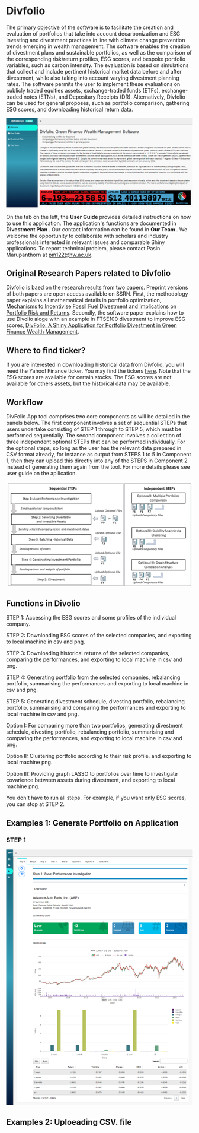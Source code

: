 # Divfolio

The primary objective of the software is to facilitate the creation and evaluation of portfolios that take into account decarbonization and ESG investing and divestment practices in line with climate change prevention trends emerging in wealth management. The software enables the creation of divestment plans and sustainable portfolios, as well as the comparison of the corresponding risk/return profiles, ESG scores, and bespoke portfolio variables, such as carbon intensity. The evaluation is based on simulations that collect and include pertinent historical market data before and after divestment, while also taking into account varying divestment planning rates. The software permits the user to implement these evaluations on publicly traded equities assets, exchange-traded funds (ETFs), exchange-traded notes (ETNs), and Depositary Receipts (DR). Alternatively, Divfolio can be used for general proposes, such as portfolio comparison, gathering ESG scores, and downloading historical return data.

![alt text](https://github.com/QuantFILab/Divfolio/blob/main/Figures/openpage.png?raw=true)

On the tab on the left, the <b> User Guide </b> provides detailed instructions on how to use this application. The application's functions are documented in <b> Divestment Plan </b>. Our contact information can be found in <b> Our Team </b>. We welcome the opportunity to collaborate with scholars and industry professionals interested in relevant issues and comparable Shiny applications. To report technical problem, please contact Pasin Marupanthorn at pm122@hw.ac.uk.

## Original Research Papers related to Divfolio

Divfolio is baed on the research results from two papers. Preprint versions of both papers are open access available on SSRN. First, the methodology paper explains all mathematical details in portfolio optimization, [Mechanisms to Incentivise Fossil Fuel Divestment and Implications on Portfolio Risk and Returns](https://papers.ssrn.com/sol3/papers.cfm?abstract_id=4131449). Secondly, the software paper explains how to use Divolio aloge with an example in FTSE100 divestment to improve ESG scores, [DivFolio: A Shiny Application for Portfolio Divestment in Green Finance Wealth Management](https://papers.ssrn.com/sol3/papers.cfm?abstract_id=4131449).


## Where to find ticker?

If you are interested in downloading historical data from Divfolio, you will need the Yahoo! Finance ticker. You may find the tickers [here](https://finance.yahoo.com/screener/new). Note that the ESG scores are available for certain stocks. The ESG scores are not available for others assets, but the historical data may be available.


## Workflow

DivFolio App tool comprises two core components as will be detailed in the panels below. The first component involves a set of sequential STEPs that users undertake consisting of STEP 1 through to STEP 5, which must be performed sequentially. The second component involves a collection of three independent optional STEPs that can be performed individually. For the optional steps, so long as the user has the relevant data prepared in CSV format already, for instance as output from STEPS 1 to 5 in Component 1, then they can upload this directly into any of the STEPS in Component 2 instead of generating them again from the tool. For more details please see user guide on the apllication. 

![alt text](https://github.com/QuantFILab/Divfolio/blob/main/Figures/daig.jpg?raw=true)


## Functions in Divolio

STEP 1: Accessing the ESG scores and some profiles of the individual company.

STEP 2: Downloading ESG scores of the selected companies, and exporting to local machine in csv and png.

STEP 3: Downloading historical returns of the selected companies, comparing the performances, and exporting to local machine in csv and png.

STEP 4: Generating portfolio from the selected companies, rebalancing portfolio, summarising the performances and exporting to local machine in csv and png.

STEP 5: Generating divestment schedule, divesting portfolio, rebalancing portfolio, summarising and comparing the performances and exporting to local machine in csv and png.


Option I: For comparing more than two portfolios, generating divestment schedule, divesting portfolio, rebalancing portfolio, summarising and comparing the performances, and exporting to local machine in csv and png.

Option II: Clustering portfolio according to their risk profile, and exporting to local machine png.

Option III: Providing graph LASSO to portfolios over time to investigate covarience between assets during divestment, and exporting to local machine png.

You don't have to run all steps. For example, if you want only ESG scores, you can stop at STEP 2.


## Examples 1: Generate Portfolio on Application 



### STEP 1 
![alt text](https://github.com/QuantFILab/Divfolio/blob/main/Figures/firststep.png?raw=true)


## Examples 2: Uploeading CSV. file
